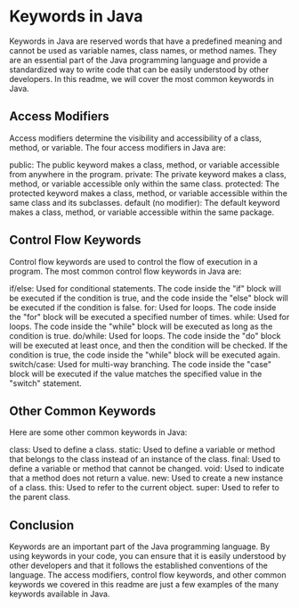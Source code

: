 # Keywords in Java
Keywords in Java are reserved words that have a predefined meaning and cannot be used as variable names, class names, or method names. They are an essential part of the Java programming language and provide a standardized way to write code that can be easily understood by other developers. In this readme, we will cover the most common keywords in Java.

## Access Modifiers
Access modifiers determine the visibility and accessibility of a class, method, or variable. The four access modifiers in Java are:

public: The public keyword makes a class, method, or variable accessible from anywhere in the program.
private: The private keyword makes a class, method, or variable accessible only within the same class.
protected: The protected keyword makes a class, method, or variable accessible within the same class and its subclasses.
default (no modifier): The default keyword makes a class, method, or variable accessible within the same package.

## Control Flow Keywords
Control flow keywords are used to control the flow of execution in a program. The most common control flow keywords in Java are:

if/else: Used for conditional statements. The code inside the "if" block will be executed if the condition is true, and the code inside the "else" block will be executed if the condition is false.
for: Used for loops. The code inside the "for" block will be executed a specified number of times.
while: Used for loops. The code inside the "while" block will be executed as long as the condition is true.
do/while: Used for loops. The code inside the "do" block will be executed at least once, and then the condition will be checked. If the condition is true, the code inside the "while" block will be executed again.
switch/case: Used for multi-way branching. The code inside the "case" block will be executed if the value matches the specified value in the "switch" statement.

## Other Common Keywords
Here are some other common keywords in Java:

class: Used to define a class.
static: Used to define a variable or method that belongs to the class instead of an instance of the class.
final: Used to define a variable or method that cannot be changed.
void: Used to indicate that a method does not return a value.
new: Used to create a new instance of a class.
this: Used to refer to the current object.
super: Used to refer to the parent class.

## Conclusion
Keywords are an important part of the Java programming language. By using keywords in your code, you can ensure that it is easily understood by other developers and that it follows the established conventions of the language. The access modifiers, control flow keywords, and other common keywords we covered in this readme are just a few examples of the many keywords available in Java.